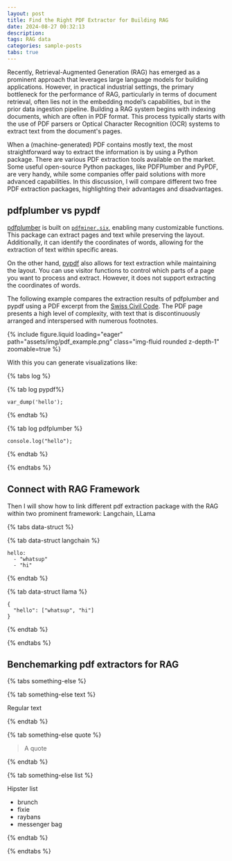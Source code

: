 ```yaml
---
layout: post
title: Find the Right PDF Extractor for Building RAG
date: 2024-08-27 00:32:13
description: 
tags: RAG data
categories: sample-posts
tabs: true
---
```


Recently, Retrieval-Augmented Generation (RAG) has emerged as a prominent approach that leverages large language models for building applications. However, in practical industrial settings, the primary bottleneck for the performance of RAG, particularly in terms of document retrieval, often lies not in the embedding model’s capabilities, but in the prior data ingestion pipeline. Building a RAG system begins with indexing documents, which are often in PDF format. This process typically starts with the use of PDF parsers or Optical Character Recognition (OCR) systems to extract text from the document's pages.


<!-- Recently, the new model [ColPali](https://arxiv.org/html/2407.01449v2) has attracte a lot of attention, for its use of a vision-language model to extract information for retrieval purposes. This approach demonstrates that leveraging recent Vision Language Models can produce high-quality, contextualized embeddings directly from images of document pages. -->

When a (machine-generated) PDF contains mostly text, the most straightforward way to extract the information is by using a Python package. There are various PDF extraction tools available on the market. Some useful open-source Python packages, like PDFPlumber and PyPDF, are very handy, while some companies offer paid solutions with more advanced capabilities. In this discussion, I will compare different two free PDF extraction packages, highlighting their advantages and disadvantages.



## pdfplumber vs pypdf 

[pdfplumber](https://github.com/jsvine/pdfplumber) is built on [`pdfminer.six`](https://github.com/goulu/pdfminer), enabling many customizable functions. This package can extract pages and text while preserving the layout. Additionally, it can identify the coordinates of words, allowing for the extraction of text within specific areas.

On the other hand, [pypdf](https://pypi.org/project/pypdf/) also allows for text extraction while maintaining the layout. You can use visitor functions to control which parts of a page you want to process and extract. However, it does not support extracting the coordinates of words.

The following example compares the extraction results of pdfplumber and pypdf using a PDF excerpt from the [Swiss Civil Code](https://www.fedlex.admin.ch/eli/cc/24/233_245_233/en). The PDF page presents a high level of complexity, with text that is discontinuously arranged and interspersed with numerous footnotes.


<div class="row mt-3">
    <div class="col-sm mt-3 mt-md-0">
        {% include figure.liquid loading="eager" path="assets/img/pdf_example.png" class="img-fluid rounded z-depth-1" zoomable=true %}
    </div>
    
</div>



With this you can generate visualizations like:

{% tabs log %}

{% tab log pypdf%}

```pypdf
var_dump('hello');
```

{% endtab %}

{% tab log pdfplumber %}

```pdfplumber
console.log("hello");
```

{% endtab %}


{% endtabs %}

## Connect with RAG Framework 

Then I will show how to link different pdf extraction package with
the RAG within two prominent framework: Langchain, LLama

{% tabs data-struct %}

{% tab data-struct langchain %}

```langchain
hello:
  - "whatsup"
  - "hi"
```

{% endtab %}

{% tab data-struct llama %}

```Llama
{
  "hello": ["whatsup", "hi"]
}
```

{% endtab %}

{% endtabs %}

## Benchemarking pdf extractors for RAG

{% tabs something-else %}

{% tab something-else text %}

Regular text

{% endtab %}

{% tab something-else quote %}

> A quote

{% endtab %}

{% tab something-else list %}

Hipster list

- brunch
- fixie
- raybans
- messenger bag

{% endtab %}

{% endtabs %}

